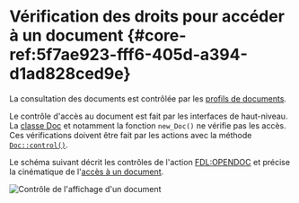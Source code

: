 # Vérification des droits pour accéder à un document {#core-ref:5f7ae923-fff6-405d-a394-d1ad828ced9e}

La consultation des documents est contrôlée par les [profils de
documents][acldoc].

Le contrôle d'accès au document est fait par les interfaces de haut-niveau. La
[classe Doc][classdoc] et notamment la fonction `new_Doc()` ne vérifie pas les
accès. Ces vérifications doivent être fait par les actions avec la
méthode [`Doc::control()`][docctrl].

Le schéma suivant décrit les contrôles de l'action [FDL:OPENDOC][opendoc] et
précise la cinématique de l'[accès à un document][viewdocreq].

![Contrôle de l'affichage d'un document](advanced/controlviewdoc.png)

<!-- links -->
[profilrules]:  #core-ref:fc37efd3-6254-4bc8-8f8d-7f867c852b67 "Propagation de profilage"
[accountintro]: #core-ref:2bd98eec-5b03-4af0-b9d6-1bbf78fe9733 "Utilisateurs, groupes et rôles" 
[actionacl]:    #core-ref:a98b72ea-c063-4907-abc4-e5171ab55e59 "Les droits applicatifs"
[acldoc]:       #core-ref:a99dcc5f-f42f-4574-bbfa-d7bb0573c95d "Paramétrage des droits documentaires"
[execreq]:      #core-ref:009929b6-8ffa-4306-add7-14cbdb41e6b4
[viewdocreq]:   #core-ref:76241972-720a-464f-a43b-04c9884b8101
[classdoc]:     #core-ref:1d557fb4-4eca-4ab8-a334-974fe563ddd2
[docctrl]:      #core-ref:96f8ce9d-7bfb-4027-8106-10cbe8ee6a1a
[opendoc]:      #core-ref:f9e68fa7-01b7-4903-9718-744271d63112
[exportfile]:   #core-ref:0fc93676-888f-497e-b9bc-28cdbead52df
[dbvault]:      #core-ref:7c41b8d8-5ace-489c-886f-a6500c717423